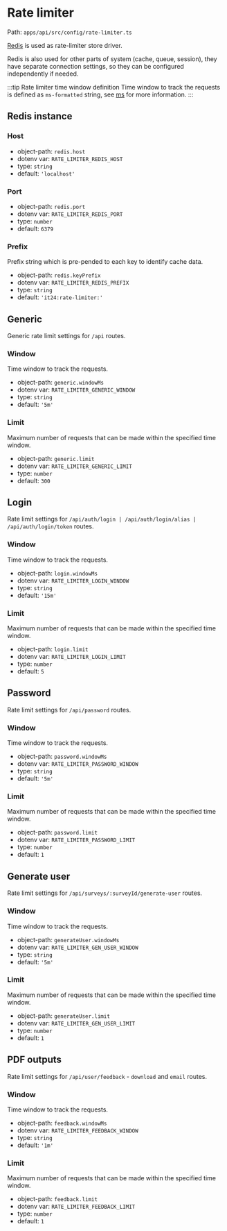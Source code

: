 # Rate limiter

Path: `apps/api/src/config/rate-limiter.ts`

[Redis](https://redis.io) is used as rate-limiter store driver.

Redis is also used for other parts of system (cache, queue, session), they have separate connection settings, so they can be configured independently if needed.

:::tip Rate limiter time window definition
Time window to track the requests is defined as `ms-formatted` string, see [ms](https://github.com/vercel/ms) for more information.
:::

## Redis instance

### Host

- object-path: `redis.host`
- dotenv var: `RATE_LIMITER_REDIS_HOST`
- type: `string`
- default: `'localhost'`

### Port

- object-path: `redis.port`
- dotenv var: `RATE_LIMITER_REDIS_PORT`
- type: `number`
- default: `6379`

### Prefix

Prefix string which is pre-pended to each key to identify cache data.

- object-path: `redis.keyPrefix`
- dotenv var: `RATE_LIMITER_REDIS_PREFIX`
- type: `string`
- default: `'it24:rate-limiter:'`

## Generic

Generic rate limit settings for `/api` routes.

### Window

Time window to track the requests.

- object-path: `generic.windowMs`
- dotenv var: `RATE_LIMITER_GENERIC_WINDOW`
- type: `string`
- default: `'5m'`

### Limit

Maximum number of requests that can be made within the specified time window.

- object-path: `generic.limit`
- dotenv var: `RATE_LIMITER_GENERIC_LIMIT`
- type: `number`
- default: `300`

## Login

Rate limit settings for `/api/auth/login | /api/auth/login/alias | /api/auth/login/token` routes.

### Window

Time window to track the requests.

- object-path: `login.windowMs`
- dotenv var: `RATE_LIMITER_LOGIN_WINDOW`
- type: `string`
- default: `'15m'`

### Limit

Maximum number of requests that can be made within the specified time window.

- object-path: `login.limit`
- dotenv var: `RATE_LIMITER_LOGIN_LIMIT`
- type: `number`
- default: `5`

## Password

Rate limit settings for `/api/password` routes.

### Window

Time window to track the requests.

- object-path: `password.windowMs`
- dotenv var: `RATE_LIMITER_PASSWORD_WINDOW`
- type: `string`
- default: `'5m'`

### Limit

Maximum number of requests that can be made within the specified time window.

- object-path: `password.limit`
- dotenv var: `RATE_LIMITER_PASSWORD_LIMIT`
- type: `number`
- default: `1`

## Generate user

Rate limit settings for `/api/surveys/:surveyId/generate-user` routes.

### Window

Time window to track the requests.

- object-path: `generateUser.windowMs`
- dotenv var: `RATE_LIMITER_GEN_USER_WINDOW`
- type: `string`
- default: `'5m'`

### Limit

Maximum number of requests that can be made within the specified time window.

- object-path: `generateUser.limit`
- dotenv var: `RATE_LIMITER_GEN_USER_LIMIT`
- type: `number`
- default: `1`

## PDF outputs

Rate limit settings for `/api/user/feedback` - `download` and `email` routes.

### Window

Time window to track the requests.

- object-path: `feedback.windowMs`
- dotenv var: `RATE_LIMITER_FEEDBACK_WINDOW`
- type: `string`
- default: `'1m'`

### Limit

Maximum number of requests that can be made within the specified time window.

- object-path: `feedback.limit`
- dotenv var: `RATE_LIMITER_FEEDBACK_LIMIT`
- type: `number`
- default: `1`
